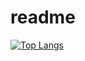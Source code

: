 # readme


[![Top Langs](https://readme-stats-junggernauts-projects.vercel.app/api/top-langs/?username=junggernaut&hide=vhdl&langs_count=10)](https://github.com/junggernaut/readme-stats)
